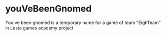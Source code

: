 # youVeBeenGnomed
You've been gnomed is a temporary name for a game of team "EighTeam" in Lesta games academy project
